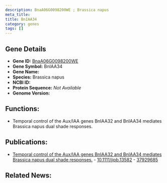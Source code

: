 ```yaml
---
description: BnaA06G0098200WE ; Brassica napus
meta_title:
title: BnIAA34
category: genes
tags: []
---
```


## Gene Details
- **Gene ID:**	[BnaA06G0098200WE](https://www.maizegdb.org/gene_center/gene/BnaA06G0098200WE)
- **Gene Symbol:** BnIAA34
- **Gene Name:** 
- **Species:** Brassica napus
- **NCBI ID:** [  ]()
- **Protein Sequence:** *Not Available*
- **Genome Version:** []()

## Functions:
   - Temporal control of the Aux/IAA genes BnIAA32 and BnIAA34 mediates Brassica napus dual shade responses.

## Publications:
   - [Temporal control of the Aux/IAA genes BnIAA32 and BnIAA34 mediates Brassica napus dual shade responses.]( https://onlinelibrary.wiley.com/doi/10.1111/jipb.13582 ) - [10.1111/jipb.13582]( https://onlinelibrary.wiley.com/doi/10.1111/jipb.13582 ) - [37929685](https://pubmed.ncbi.nlm.nih.gov/37929685/)

## Related News:

